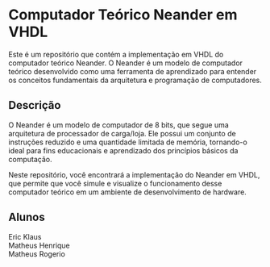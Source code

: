 # Computador Teórico Neander em VHDL

Este é um repositório que contém a implementação em VHDL do computador teórico Neander. O Neander é um modelo de computador teórico desenvolvido como uma ferramenta de aprendizado para entender os conceitos fundamentais da arquitetura e programação de computadores.

## Descrição

O Neander é um modelo de computador de 8 bits, que segue uma arquitetura de processador de carga/loja. Ele possui um conjunto de instruções reduzido e uma quantidade limitada de memória, tornando-o ideal para fins educacionais e aprendizado dos princípios básicos da computação.

Neste repositório, você encontrará a implementação do Neander em VHDL, que permite que você simule e visualize o funcionamento desse computador teórico em um ambiente de desenvolvimento de hardware.

## Alunos
Eric Klaus<br/>
Matheus Henrique<br/>
Matheus Rogerio
